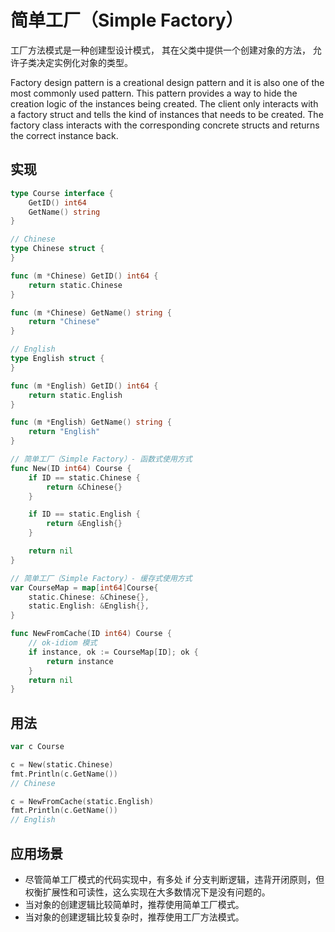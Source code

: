 # 简单工厂（Simple Factory）
工厂方法模式是一种创建型设计模式， 其在父类中提供一个创建对象的方法， 允许子类决定实例化对象的类型。

Factory design pattern is a creational design pattern and it is also one of the most commonly used pattern. This pattern provides a way to hide the creation logic of the instances being created.
The client only interacts with a factory struct and tells the kind of instances that needs to be created. The factory class interacts with the corresponding concrete structs and returns the correct instance back.

## 实现

```go
type Course interface {
	GetID() int64
	GetName() string
}

// Chinese
type Chinese struct {
}

func (m *Chinese) GetID() int64 {
	return static.Chinese
}

func (m *Chinese) GetName() string {
	return "Chinese"
}

// English
type English struct {
}

func (m *English) GetID() int64 {
	return static.English
}

func (m *English) GetName() string {
	return "English"
}

// 简单工厂（Simple Factory）- 函数式使用方式
func New(ID int64) Course {
	if ID == static.Chinese {
		return &Chinese{}
	}

	if ID == static.English {
		return &English{}
	}

	return nil
}

// 简单工厂（Simple Factory）- 缓存式使用方式
var CourseMap = map[int64]Course{
	static.Chinese: &Chinese{},
	static.English: &English{},
}

func NewFromCache(ID int64) Course {
	// ok-idiom 模式
	if instance, ok := CourseMap[ID]; ok {
		return instance
	}
	return nil
}
```

## 用法

```go
var c Course

c = New(static.Chinese)
fmt.Println(c.GetName())
// Chinese

c = NewFromCache(static.English)
fmt.Println(c.GetName())
// English
```

## 应用场景
- 尽管简单工厂模式的代码实现中，有多处 if 分支判断逻辑，违背开闭原则，但权衡扩展性和可读性，这么实现在大多数情况下是没有问题的。
- 当对象的创建逻辑比较简单时，推荐使用简单工厂模式。
- 当对象的创建逻辑比较复杂时，推荐使用工厂方法模式。

